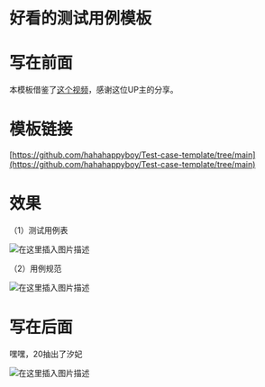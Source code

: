 # 好看的测试用例模板

# 写在前面

本模板借鉴了[这个视频](https://www.bilibili.com/video/BV1bv411T7PZ?spm_id_from=333.788.videopod.episodes&vd_source=4bbc246da01d3bb)，感谢这位UP主的分享。


# 模板链接
[https://github.com/hahahappyboy/Test-case-template/tree/main](https://github.com/hahahappyboy/Test-case-template/tree/main)

# 效果

（1）测试用例表

![在这里插入图片描述](https://i-blog.csdnimg.cn/direct/aed423688e674c608e71ef7e00cdab09.png)

（2）用例规范

![在这里插入图片描述](https://i-blog.csdnimg.cn/direct/80e5cebb16d34255b8c6f2ccfc2a2cab.png)

# 写在后面

嘿嘿，20抽出了汐妃

![在这里插入图片描述](https://i-blog.csdnimg.cn/direct/fb8c836c74924a999ccacc3f7a098c7c.png)
